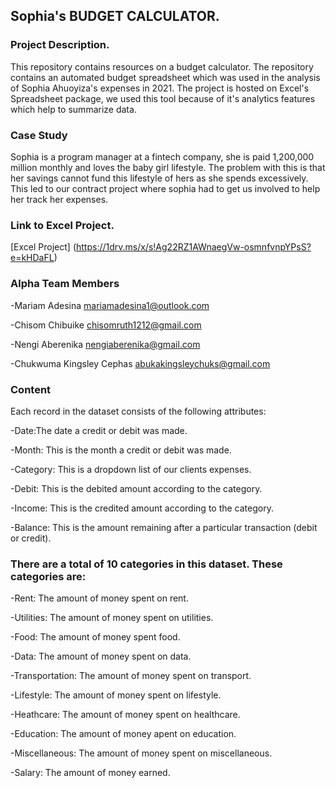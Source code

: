## **Sophia's BUDGET CALCULATOR.**

### Project Description.

This repository contains resources on a budget calculator. The repository contains an automated budget spreadsheet which was used in the analysis of Sophia Ahuoyiza's expenses in 2021. The project is hosted on Excel's Spreadsheet package, we used this tool because of it's analytics features which help to summarize data.

### Case Study
Sophia is a program manager at a fintech company, she is paid 1,200,000 million monthly and loves the baby girl lifestyle. The problem with this is that her savings cannot fund this lifestyle of hers as she spends excessively. This led to our contract project where sophia had to get us involved to help her track her expenses.

### Link to Excel Project.
[Excel Project] (https://1drv.ms/x/s!Ag22RZ1AWnaegVw-osmnfvnpYPsS?e=kHDaFL)
### Alpha Team Members

-Mariam Adesina mariamadesina1@outlook.com

-Chisom Chibuike chisomruth1212@gmail.com

-Nengi Aberenika nengiaberenika@gmail.com

-Chukwuma Kingsley Cephas abukakingsleychuks@gmail.com

### Content

Each record in the dataset consists of the following attributes:

-Date:The date a credit or debit was made.

-Month: This is the month a credit or debit was made.

-Category: This is a dropdown list of our clients expenses.

-Debit: This is the debited amount according to the category.

-Income: This is the credited amount according to the category.

-Balance: This is the amount remaining after a particular transaction (debit or credit).

### There are a total of 10 categories in this dataset. These categories are:
-Rent: The amount of money spent on rent.

-Utilities: The amount of money spent on utilities.

-Food: The amount of money spent food.

-Data: The amount of money spent on data.

-Transportation: The amount of money spent on transport.

-Lifestyle: The amount of money spent on lifestyle.

-Heathcare: The amount of money spent on healthcare.

-Education: The amount of money apent on education.

-Miscellaneous: The amount of money spent on miscellaneous.

-Salary: The amount of money earned.